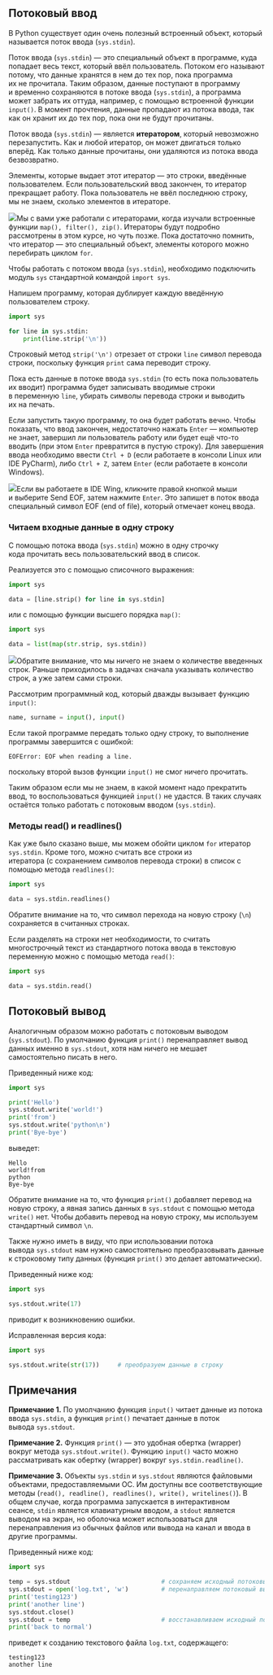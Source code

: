 ## Потоковый ввод

В Python существует один очень полезный встроенный объект, который называется поток ввода (`sys.stdin`).

Поток ввода (`sys.stdin`) — это специальный объект в программе, куда попадает весь текст, который ввёл пользователь. Потоком его называют потому, что данные хранятся в нем до тех пор, пока программа их не прочитала. Таким образом, данные поступают в программу и временно сохраняются в потоке ввода (`sys.stdin`), а программа может забрать их оттуда, например, с помощью встроенной функции `input()`. В момент прочтения, данные пропадают из потока ввода, так как он хранит их до тех пор, пока они не будут прочитаны.

Поток ввода (`sys.stdin`) — является **итератором**, который невозможно перезапустить. Как и любой итератор, он может двигаться только вперёд. Как только данные прочитаны, они удаляются из потока ввода безвозвратно.

Элементы, которые выдает этот итератор — это строки, введённые пользователем. Если пользовательский ввод закончен, то итератор прекращает работу. Пока пользователь не ввёл последнюю строку, мы не знаем, сколько элементов в итераторе.

![](https://ucarecdn.com/35dfcf61-021e-4134-a062-b37ea2a543b9/)Мы с вами уже работали с итераторами, когда изучали встроенные функции `map(), filter(), zip()`. Итераторы будут подробно рассмотрены в этом курсе, но чуть позже. Пока достаточно помнить, что итератор — это специальный объект, элементы которого можно перебирать циклом `for`.

Чтобы работать с потоком ввода (`sys.stdin`), необходимо подключить модуль `sys` стандартной командой `import sys`.

Напишем программу, которая дублирует каждую введённую пользователем строку.

```python
import sys

for line in sys.stdin:
    print(line.strip('\n'))
```

Строковый метод `strip('\n')` отрезает от строки `line` символ перевода строки, поскольку функция `print` сама переводит строку.

Пока есть данные в потоке ввода `sys.stdin` (то есть пока пользователь их вводит) программа будет записывать вводимые строки в переменную `line`, убирать символы перевода строки и выводить их на печать.

Если запустить такую программу, то она будет работать вечно. Чтобы показать, что ввод закончен, недостаточно нажать `Enter` — компьютер не знает, завершил ли пользователь работу или будет ещё что-то вводить (при этом `Enter` превратится в пустую строку). Для завершения ввода необходимо ввести `Ctrl + D` (если работаете в консоли Linux или IDE PyCharm), либо `Ctrl + Z`, затем `Enter` (если работаете в консоли Windows).

![](https://ucarecdn.com/810ef2fd-5dbd-4b73-aebd-a82fa8971afc/)Если вы работаете в IDE Wing, кликните правой кнопкой мыши и выберите Send EOF, затем нажмите `Enter`. Это запишет в поток ввода специальный символ EOF (end of file), который отмечает конец ввода.

### Читаем входные данные в одну строку

С помощью потока ввода (`sys.stdin`) можно в одну строчку кода прочитать весь пользовательский ввод в список.

Реализуется это с помощью списочного выражения:

```python
import sys

data = [line.strip() for line in sys.stdin]
```

или с помощью функции высшего порядка `map()`:

```python
import sys

data = list(map(str.strip, sys.stdin))
```

![](https://ucarecdn.com/18597418-0884-481d-ae3b-ab63c8a5ddb8/)Обратите внимание, что мы ничего не знаем о количестве введенных строк. Раньше приходилось в задачах сначала указывать количество строк, а уже затем сами строки.

Рассмотрим программный код, который дважды вызывает функцию `input()`:

```python
name, surname = input(), input()
```

Если такой программе передать только одну строку, то выполнение программы завершится с ошибкой:

```no-highlight
EOFError: EOF when reading a line.
```

поскольку второй вызов функции `input()` не смог ничего прочитать.

Таким образом если мы не знаем, в какой момент надо прекратить ввод, то воспользоваться функцией `input()` не удастся. В таких случаях остаётся только работать с потоковым вводом (`sys.stdin`).

### Методы read() и readlines()

Как уже было сказано выше, мы можем обойти циклом `for` итератор `sys.stdin`. Кроме того, можно считать все строки из итератора (с сохранением символов перевода строки) в список с помощью метода `readlines()`:

```python
import sys

data = sys.stdin.readlines()
```

Обратите внимание на то, что символ перехода на новую строку (`\n`) сохраняется в считанных строках.

Если разделять на строки нет необходимости, то считать многострочный текст из стандартного потока ввода в текстовую переменную можно с помощью метода `read()`:

```python
import sys

data = sys.stdin.read()
```

## Потоковый вывод

Аналогичным образом можно работать с потоковым выводом (`sys.stdout`). По умолчанию функция `print()` перенаправляет вывод данных именно в `sys.stdout`, хотя нам ничего не мешает самостоятельно писать в него.

Приведенный ниже код:

```python
import sys

print('Hello')
sys.stdout.write('world!')
print('from')
sys.stdout.write('python\n')
print('Bye-bye')
```

выведет:

```no-highlight
Hello
world!from
python
Bye-bye
```

Обратите внимание на то, что функция `print()` добавляет перевод на новую строку, а явная запись данных в `sys.stdout` с помощью метода `write()` нет. Чтобы добавить перевод на новую строку, мы используем стандартный символ `\n`.

Также нужно иметь в виду, что при использовании потока вывода `sys.stdout` нам нужно самостоятельно преобразовывать данные к строковому типу данных (функция `print()` это делает автоматически).

Приведенный ниже код:

```python
import sys

sys.stdout.write(17)
```

приводит к возникновению ошибки.

Исправленная версия кода:

```python
import sys

sys.stdout.write(str(17))     # преобразуем данные в строку
```

## Примечания

**Примечание 1.** По умолчанию функция `input()` читает данные из потока ввода `sys.stdin`, а функция `print()` печатает данные в поток вывода `sys.stdout`.

**Примечание 2.** Функция `print()` — это удобная обертка (wrapper) вокруг метода `sys.stdout.write()`. Функцию `input()` часто можно рассматривать как обертку (wrapper) вокруг `sys.stdin.readline()`.

**Примечание 3.** Объекты `sys.stdin` и `sys.stdout` являются файловыми объектами, предоставляемыми ОС. Им доступны все соответствующие методы (`read(), readline(), readlines(), write(), writelines()`). В общем случае, когда программа запускается в интерактивном сеансе, `stdin` является клавиатурным вводом, а `stdout` является выводом на экран, но оболочка может использоваться для перенаправления из обычных файлов или вывода на канал и ввода в другие программы.

Приведенный ниже код:

```python
import sys

temp = sys.stdout                         # сохраняем исходный потоковый вывод
sys.stdout = open('log.txt', 'w')         # перенаправляем потоковый вывод в файл
print('testing123')
print('another line')
sys.stdout.close()
sys.stdout = temp                         # восстанавливаем исходный потоковый вывод
print('back to normal')
```

приведет к созданию текстового файла `log.txt`, содержащего:

```no-highlight
testing123
another line
```